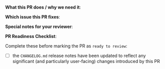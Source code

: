 <!-- Thanks for sending a pull request! Here are some tips for you:
1. If this is your first time, read our contributor guidelines https://github.com/kubernetes/community/blob/master/contributors/guide/pull-requests.md#the-pull-request-submit-process and developer guide https://github.com/kubernetes/community/blob/master/contributors/devel/development.md
2. If you want *faster* PR reviews, read how: https://github.com/kubernetes/community/blob/master/contributors/guide/pull-requests.md#best-practices-for-faster-reviews
3. Follow the instructions for writing a release note: https://github.com/kubernetes/community/blob/master/contributors/guide/release-notes.md and ensure your changes are being reflected in CHANGELOG.md for the next upcoming release
-->

**What this PR does / why we need it**:

<!-- Please describe why this particular PR is necessary or why do you see it as a nice addition -->

**Which issue this PR fixes**:

<!--
Here you can add any links to issues that this PR is relevant for.
You can use Github keywords (like: closes, fixes or resolves) to auto-resolve
the linked issue(s) when this PR gets merged.
-->

<!--
Here you can add any links to issues that this PR is relevant for.
You can use Github keywords (like: closes, fixes or resolves) to auto-resolve
the linked issue(s) when this PR gets merged.

For example: fixes #<issue number>
-->

**Special notes for your reviewer**:

<!-- Here you can add any open questions or notes that you might have for reviewers -->

**PR Readiness Checklist**:

Complete these before marking the PR as `ready to review`:

- [ ] the `CHANGELOG.md` release notes have been updated to reflect any significant (and particularly user-facing) changes introduced by this PR
